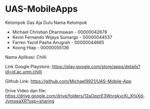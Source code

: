# UAS-MobileApps

Kelompok Gas Aja Dulu
Nama Kelompok
- Michael Christian Dharmawan - 00000042678
- Kevin Fernando Wijaya Sumargo - 00000044537
- Farren Yazid Pasha Anugrah - 00000044665
- Koong Hiap - 00000055136


Nama Aplikasi: Chilli 


Link Google Playstore: https://play.google.com/store/apps/details?id=id.ac.umn.chilli


Github Link:
https://github.com/Michael9921/UAS-Mobile-App 



Drive Video dan file:
https://drive.google.com/drive/folders/12aOpzrE3WnrpkvcKi_KfxXd-JymxeaXR?usp=sharing

